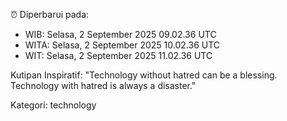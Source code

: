 ⏰ Diperbarui pada:
- WIB: Selasa, 2 September 2025 09.02.36 UTC
- WITA: Selasa, 2 September 2025 10.02.36 UTC
- WIT: Selasa, 2 September 2025 11.02.36 UTC

Kutipan Inspiratif:
"Technology without hatred can be a blessing. Technology with hatred is always a disaster."


Kategori: technology

